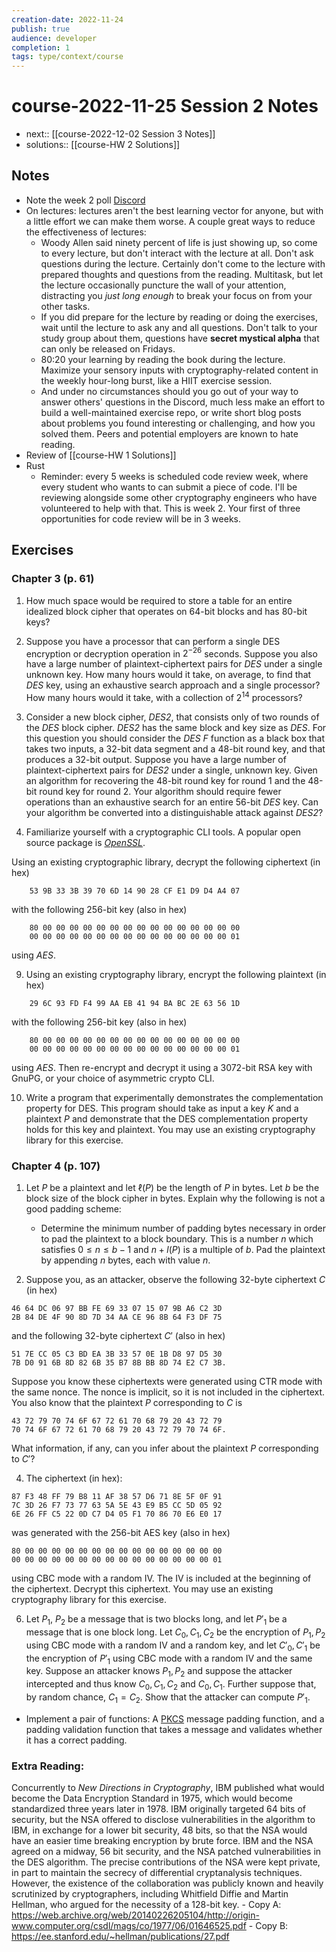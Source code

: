 ```yaml
---
creation-date: 2022-11-24
publish: true
audience: developer
completion: 1
tags: type/context/course
---
```

# course-2022-11-25 Session 2 Notes
- next:: [[course-2022-12-02 Session 3 Notes]]
- solutions:: [[course-HW 2 Solutions]]

## Notes
- Note the week 2 poll [Discord](https://discord.com/channels/1031896857074475059/1045759265689849917)
- On lectures: lectures aren't the best learning vector for anyone, but with a little effort we can make them worse. A couple great ways to reduce the effectiveness of lectures:
    - Woody Allen said ninety percent of life is just showing up, so come to every lecture, but don't interact with the lecture at all. Don't ask questions during the lecture. Certainly don't come to the lecture with prepared thoughts and questions from the reading. Multitask, but let the lecture occasionally puncture the wall of your attention, distracting you *just long enough* to break your focus on from your other tasks.
    - If you did prepare for the lecture by reading or doing the exercises, wait until the lecture to ask any and all questions. Don't talk to your study group about them, questions have **secret mystical alpha** that can only be released on Fridays.
    - 80:20 your learning by reading the book during the lecture. Maximize your sensory inputs with cryptography-related content in the weekly hour-long burst, like a HIIT exercise session.
    - And under no circumstances should you go out of your way to answer others' questions in the Discord, much less make an effort to build a well-maintained exercise repo, or write short blog posts about problems you found interesting or challenging, and how you solved them. Peers and potential employers are known to hate reading.
- Review of [[course-HW 1 Solutions]]
- Rust
    - Reminder: every 5 weeks is scheduled code review week, where every student who wants to can submit a piece of code. I'll be reviewing alongside some other cryptography engineers who have volunteered to help with that. This is week 2. Your first of three opportunities for code review will be in 3 weeks.

## Exercises
### Chapter 3 (p. 61)
1. How much space would be required to store a table for an entire idealized block cipher that operates on 64-bit blocks and has 80-bit keys?

5. Suppose you have a processor that can perform a single DES encryption or decryption operation in $2^{-26}$ seconds. Suppose you also have a large number of plaintext-ciphertext pairs for $DES$ under a single unknown key. How many hours would it take, on average, to find that $DES$ key, using an exhaustive search approach and a single processor? How many hours would it take, with a collection of $2^{14}$ processors?

6. Consider a new block cipher, *DES2*, that consists only of two rounds of the *DES* block cipher. *DES2* has the same block and key size as *DES*. For this question you should consider the *DES* $F$ function as a black box that takes two inputs, a 32-bit data segment and a 48-bit round key, and that produces a 32-bit output. Suppose you have a large number of plaintext-ciphertext pairs for *DES2* under a single, unknown key. Given an algorithm for recovering the 48-bit round key for round 1 and the 48-bit round key for round 2. Your algorithm should require fewer operations than an exhaustive search for an entire 56-bit *DES* key. Can your algorithm be converted into a distinguishable attack against *DES2*?

8. Familiarize yourself with a cryptographic CLI tools. A popular open source package is [*OpenSSL*](https://docs.rs/openssl/latest/openssl/aes/index.html).

Using an existing cryptographic library, decrypt the following ciphertext (in hex)
```hex
	53 9B 33 3B 39 70 6D 14 90 28 CF E1 D9 D4 A4 07
```

with the following 256-bit key (also in hex)

```hex
	80 00 00 00 00 00 00 00 00 00 00 00 00 00 00 00 
	00 00 00 00 00 00 00 00 00 00 00 00 00 00 00 01
```

using *AES*. 

9. Using an existing cryptography library, encrypt the following plaintext (in hex)

```hex
	29 6C 93 FD F4 99 AA EB 41 94 BA BC 2E 63 56 1D
```

with the following 256-bit key (also in hex)

```hex
	80 00 00 00 00 00 00 00 00 00 00 00 00 00 00 00 
	00 00 00 00 00 00 00 00 00 00 00 00 00 00 00 01
```
using *AES*. Then re-encrypt and decrypt it using a 3072-bit RSA key with GnuPG, or your choice of asymmetric crypto CLI. 

10. Write a program that experimentally demonstrates the complementation property for DES. This program should take as input a key $K$ and a plaintext $P$ and demonstrate that the DES complementation property holds for this key and plaintext. You may use an existing cryptography library for this exercise.

### Chapter 4 (p. 107)
1. Let $P$ be a plaintext and let $\ell(P)$ be the length of $P$ in bytes. Let $b$ be the block size of the block cipher in bytes. Explain why the following is not a good padding scheme: 
    - Determine the minimum number of padding bytes necessary in order to pad the plaintext to a block boundary. This is a number $n$ which satisfies $0 ≤ n ≤ b − 1$ and $n + l(P)$ is a multiple of $b$. Pad the plaintext by appending $n$ bytes, each with value $n$.

3. Suppose you, as an attacker, observe the following 32-byte ciphertext $C$ (in hex)
```hex
46 64 DC 06 97 BB FE 69 33 07 15 07 9B A6 C2 3D
2B 84 DE 4F 90 8D 7D 34 AA CE 96 8B 64 F3 DF 75
```
and the following 32-byte ciphertext $C'$ (also in hex)
```hex
51 7E CC 05 C3 BD EA 3B 33 57 0E 1B D8 97 D5 30
7B D0 91 6B 8D 82 6B 35 B7 8B BB 8D 74 E2 C7 3B.
```
Suppose you know these ciphertexts were generated using CTR mode with the same nonce. The nonce is implicit, so it is not included in the ciphertext. You also know that the plaintext $P$ corresponding to $C$ is
```hex
43 72 79 70 74 6F 67 72 61 70 68 79 20 43 72 79
70 74 6F 67 72 61 70 68 79 20 43 72 79 70 74 6F.
```
What information, if any, can you infer about the plaintext $P$ corresponding
to $C'$?

4. The ciphertext (in hex):

```hex
87 F3 48 FF 79 B8 11 AF 38 57 D6 71 8E 5F 0F 91
7C 3D 26 F7 73 77 63 5A 5E 43 E9 B5 CC 5D 05 92
6E 26 FF C5 22 0D C7 D4 05 F1 70 86 70 E6 E0 17
```
was generated with the 256-bit AES key (also in hex)
```hex
80 00 00 00 00 00 00 00 00 00 00 00 00 00 00 00
00 00 00 00 00 00 00 00 00 00 00 00 00 00 00 01
```
using CBC mode with a random IV. The IV is included at the beginning of the ciphertext. Decrypt this ciphertext. You may use an existing cryptography library for this exercise.

6. Let $P_1$, $P_2$ be a message that is two blocks long, and let $P'_1$ be a message that is one block long. Let $C_0, C_1, C_2$ be the encryption of $P_1, P_2$ using CBC mode with a random IV and a random key, and let $C'_0, C'_1$ be the encryption of $P'_1$ using CBC mode with a random IV and the same key. Suppose an attacker knows $P_1, P_2$ and suppose the attacker intercepted and thus know $C_0, C_1, C_2$ and $C_0, C_1$. Further suppose that, by random chance, $C_1 = C_2$. Show that the attacker can compute $P'_1$.

- Implement a pair of functions: A [PKCS](https://en.wikipedia.org/wiki/PKCS_7) message padding function, and a padding validation function that takes a message and validates whether it has a correct padding.

### Extra Reading: 
Concurrently to *New Directions in Cryptography*, IBM published what would become the Data Encryption Standard in 1975, which would become standardized three years later in 1978. IBM originally targeted 64 bits of security, but the NSA offered to disclose vulnerabilities in the algorithm to IBM, in exchange for a lower bit security, 48 bits, so that the NSA would have an easier time breaking encryption by brute force. IBM and the NSA agreed on a midway, 56 bit security, and the NSA patched vulnerabilities in the DES algorithm. The precise contributions of the NSA were kept private, in part to maintain the secrecy of differential cryptanalysis techniques. However, the existence of the collaboration was publicly known and heavily scrutinized by cryptographers, including Whitfield Diffie and Martin Hellman, who argued for the necessity of a 128-bit key.
    - Copy A: https://web.archive.org/web/20140226205104/http://origin-www.computer.org/csdl/mags/co/1977/06/01646525.pdf
    - Copy B: https://ee.stanford.edu/~hellman/publications/27.pdf